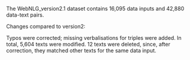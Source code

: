 The WebNLG_version2.1 dataset contains 16,095 data inputs and 42,880 data-text pairs.

Changes compared to version2:

Typos were corrected; missing verbalisations for triples were added.
In total, 5,604 texts were modified. 12 texts were deleted, since, after correction, they matched other texts for the same data input.